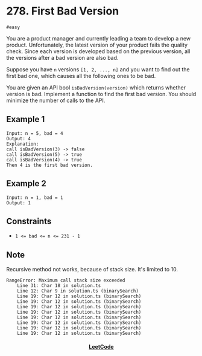 # 278. First Bad Version

`#easy`

You are a product manager and currently leading a team to develop a new product. Unfortunately, the latest version of your product fails the quality check. Since each version is developed based on the previous version, all the versions after a bad version are also bad.

Suppose you have `n` versions `[1, 2, ..., n]` and you want to find out the first bad one, which causes all the following ones to be bad.

You are given an API bool `isBadVersion(version)` which returns whether version is bad. Implement a function to find the first bad version. You should minimize the number of calls to the API.

## Example 1

```
Input: n = 5, bad = 4
Output: 4
Explanation:
call isBadVersion(3) -> false
call isBadVersion(5) -> true
call isBadVersion(4) -> true
Then 4 is the first bad version.
```

## Example 2

```
Input: n = 1, bad = 1
Output: 1
```

## Constraints

- `1 <= bad <= n <= 231 - 1`

## Note

Recursive method not works, because of stack size. It's limited to 10.

```
RangeError: Maximum call stack size exceeded
    Line 31: Char 18 in solution.ts
    Line 12: Char 9 in solution.ts (binarySearch)
    Line 19: Char 12 in solution.ts (binarySearch)
    Line 19: Char 12 in solution.ts (binarySearch)
    Line 19: Char 12 in solution.ts (binarySearch)
    Line 19: Char 12 in solution.ts (binarySearch)
    Line 19: Char 12 in solution.ts (binarySearch)
    Line 19: Char 12 in solution.ts (binarySearch)
    Line 19: Char 12 in solution.ts (binarySearch)
    Line 19: Char 12 in solution.ts (binarySearch)
```

<div align="center">
    <h4><a href="https://leetcode.com/problems/first-bad-version/">LeetCode</a></h4>
</div>
